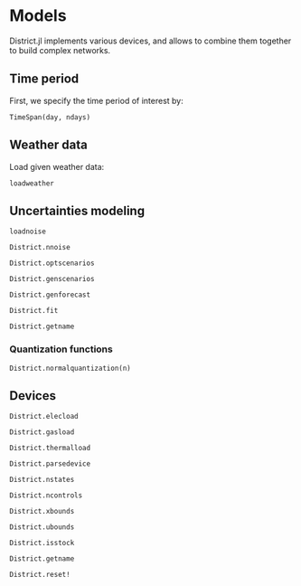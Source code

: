 # Models

District.jl implements various devices, and allows to combine them
together to build complex networks.


## Time period

First, we specify the time period of interest by:
```@docs
TimeSpan(day, ndays)
```


## Weather data

Load given weather data:
```@docs
loadweather
```


## Uncertainties modeling


```@docs
loadnoise
```

```@docs
District.nnoise
```

```@docs
District.optscenarios
```

```@docs
District.genscenarios
```

```@docs
District.genforecast
```

```@docs
District.fit
```

```@docs
District.getname
```


### Quantization functions

```@docs
District.normalquantization(n)
```


## Devices

```@docs
District.elecload
```
```@docs
District.gasload
```
```@docs
District.thermalload
```
```@docs
District.parsedevice
```
```@docs
District.nstates
```
```@docs
District.ncontrols
```
```@docs
District.xbounds
```
```@docs
District.ubounds
```
```@docs
District.isstock
```
```@docs
District.getname
```
```@docs
District.reset!
```
